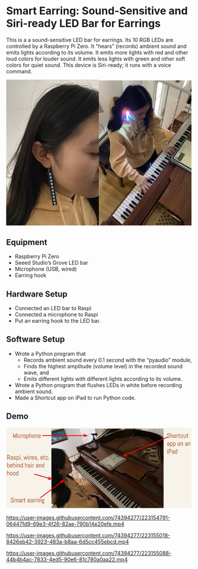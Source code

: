 # Smart Earring: Sound-Sensitive and Siri-ready LED Bar for Earrings

This is a a sound-sensitive LED bar for earrings. Its 10 RGB LEDs are controlled by a Raspberry Pi Zero. It "hears” (records) ambient sound and emits lights according to its volume. It emits more lights with red and other loud colors for louder sound. It emits less lights with green and other soft colors for quiet sound. This device is Siri-ready; it runs with a voice command.

<img src="images/earring.jpg" width=250><img src="images/earring2.jpg" width=250>

## Equipment
- Raspberry Pi Zero
- Seeed Studio’s Grove LED bar
- Microphone (USB, wired)
- Earring hook

## Hardware Setup

- Connected an LED bar to Raspi
- Connected a microphone to Raspi
- Put an earring hook to the LED bar.

## Software Setup

- Wrote a Python program that 
  - Records ambient sound every 0.1 second with the “pyaudio” module,
  - Finds the highest amplitude (volume level) in the recorded sound wave, and 
  - Emits different lights with different lights according to its volume. 
- Wrote a Python program that flushes LEDs in white before recording ambient sound. 
- Made a Shortcut app on iPad to run Python code.

## Demo

<img src="images/earring3.jpg" width="500">

https://user-images.githubusercontent.com/74394277/223154791-06447fd9-69e3-4f26-82ae-790b14e20efe.mp4

https://user-images.githubusercontent.com/74394277/223155018-8426eb42-3923-483a-b8aa-6d5cc455ebcd.mp4

https://user-images.githubusercontent.com/74394277/223155088-44b4b4ac-7833-4ed5-90e6-81c780a0aa22.mp4



